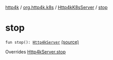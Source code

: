 [http4k](../../index.md) / [org.http4k.k8s](../index.md) / [Http4kK8sServer](index.md) / [stop](./stop.md)

# stop

`fun stop(): `[`Http4kServer`](../../org.http4k.server/-http4k-server/index.md) [(source)](https://github.com/http4k/http4k/blob/master/http4k-k8s/src/main/kotlin/org/http4k/k8s/Http4kK8sServer.kt#L22)

Overrides [Http4kServer.stop](../../org.http4k.server/-http4k-server/stop.md)

